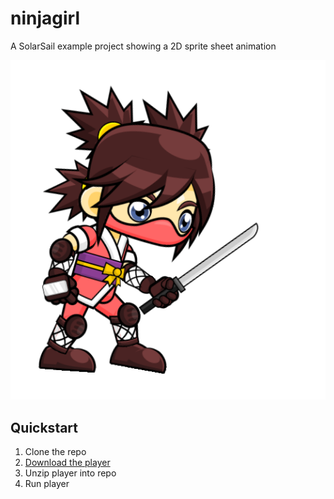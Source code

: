 # ninjagirl

A SolarSail example project showing a 2D sprite sheet animation

![](https://github.com/solarsailengine/ninjagirl/blob/master/assets_raw/atlas/ninjagirl/Attack__009.png)

Quickstart
---
 1. Clone the repo
 2. [Download the player](https://www.solarsailengine.com/)
 3. Unzip player into repo
 4. Run player
